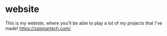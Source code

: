 # website
This is my webiste, where you'll be able to play a lot of my projects that I've made!
https://zainnartech.com/
